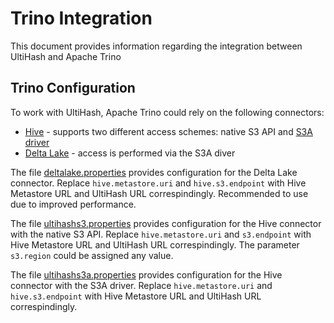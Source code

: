 # Trino Integration

This document provides information regarding the integration between UltiHash and Apache Trino

## Trino Configuration

To work with UltiHash, Apache Trino could rely on the following connectors:
- [Hive](https://trino.io/docs/current/connector/hive.html) - supports two different access schemes: native S3 API and [S3A driver](https://hadoop.apache.org/docs/stable/hadoop-aws/tools/hadoop-aws/index.html)
- [Delta Lake](https://trino.io/docs/current/connector/delta-lake.html) - access is performed via the S3A diver

The file [deltalake.properties](./deltalake.properties) provides configuration for the Delta Lake connector. Replace `hive.metastore.uri` and `hive.s3.endpoint` with Hive Metastore URL and UltiHash URL correspindingly. Recommended to use due to improved performance.

The file [ultihashs3.properties](./ultihashs3.properties) provides configuration for the Hive connector with the native S3 API. Replace `hive.metastore.uri` and `s3.endpoint` with Hive Metastore URL and UltiHash URL correspindingly. The parameter `s3.region` could be assigned any value.

The file [ultihashs3a.properties](./ultihashs3a.properties) provides configuration for the Hive connector with the S3A driver. Replace `hive.metastore.uri` and `hive.s3.endpoint` with Hive Metastore URL and UltiHash URL correspindingly.